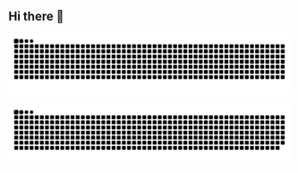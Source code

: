 ## Hi there 👋


<div align="center">
  
  ![snake gif](https://github.com/buter-00/buter-00/blob/output/github-contribution-grid-snake-dark.svg)
  
</div>
<picture>
  <source
    media="(prefers-color-scheme: dark)"
    srcset="https://raw.githubusercontent.com/buter-00/buter-00/blob/output/github-contribution-grid-snake-dark.svg"
  />
  <source
    media="(prefers-color-scheme: light)"
    srcset="https://raw.githubusercontent.com/buter-00/buter-00/blob/output/github-contribution-grid-snake.svg"
  />
  <img
    alt="github contribution grid snake animation"
    src="https://raw.githubusercontent.com/platane/snk/output/github-contribution-grid-snake.svg"
  />
</picture>
